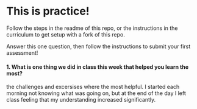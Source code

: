 # This is practice!

Follow the steps in the readme of this repo, or the instructions in the curriculum to get setup with a fork of this repo.

Answer this one question, then follow the instructions to submit your first assessment!

#### 1. What is one thing we did in class this week that helped you learn the most?  

the challenges and excersises where the most helpful.  I started each morning not knowing what was going on, but at the end of the day I left class feeling that my understanding increased significantly.
